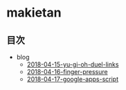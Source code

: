 # makietan

## 目次

- blog
  - [2018-04-15-yu-gi-oh-duel-links](blog/2018-04-15-yu-gi-oh-duel-links.md)
  - [2018-04-16-finger-pressure](blog/2018-04-16-finger-pressure.md)
  - [2018-04-17-google-apps-script](blog/2018-04-17-google-apps-script.md)
